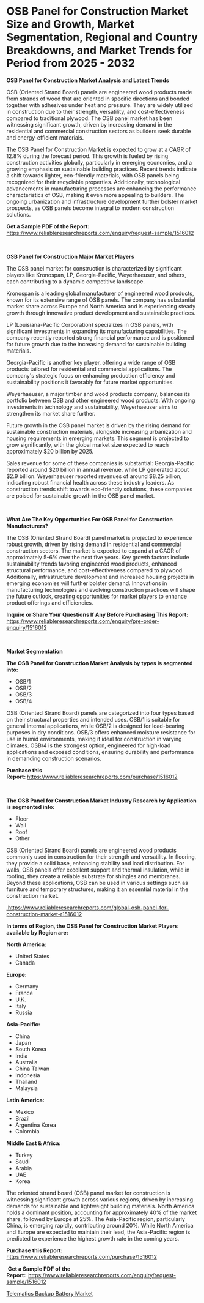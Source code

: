 <p><h1>OSB Panel for Construction Market Size and Growth, Market Segmentation, Regional and Country Breakdowns, and Market Trends for Period from 2025 -  2032</h1></p><p><strong>OSB Panel for Construction Market Analysis and Latest Trends</strong></p>
<p><p>OSB (Oriented Strand Board) panels are engineered wood products made from strands of wood that are oriented in specific directions and bonded together with adhesives under heat and pressure. They are widely utilized in construction due to their strength, versatility, and cost-effectiveness compared to traditional plywood. The OSB panel market has been witnessing significant growth, driven by increasing demand in the residential and commercial construction sectors as builders seek durable and energy-efficient materials.</p><p>The OSB Panel for Construction Market is expected to grow at a CAGR of 12.8% during the forecast period. This growth is fueled by rising construction activities globally, particularly in emerging economies, and a growing emphasis on sustainable building practices. Recent trends indicate a shift towards lighter, eco-friendly materials, with OSB panels being recognized for their recyclable properties. Additionally, technological advancements in manufacturing processes are enhancing the performance characteristics of OSB, making it even more appealing to builders. The ongoing urbanization and infrastructure development further bolster market prospects, as OSB panels become integral to modern construction solutions.</p></p>
<p><strong>Get a Sample PDF of the Report:&nbsp;</strong> <a href="https://www.reliableresearchreports.com/enquiry/request-sample/1516012?utm_campaign=48&utm_medium=2&utm_source=Github&utm_content=ia&utm_term=18012025&utm_id=osb-panel-for-construction">https://www.reliableresearchreports.com/enquiry/request-sample/1516012</a></p>
<p>&nbsp;</p>
<p><strong>OSB Panel for Construction Major Market Players</strong></p>
<p><p>The OSB panel market for construction is characterized by significant players like Kronospan, LP, Georgia-Pacific, Weyerhaeuser, and others, each contributing to a dynamic competitive landscape.</p><p>Kronospan is a leading global manufacturer of engineered wood products, known for its extensive range of OSB panels. The company has substantial market share across Europe and North America and is experiencing steady growth through innovative product development and sustainable practices.</p><p>LP (Louisiana-Pacific Corporation) specializes in OSB panels, with significant investments in expanding its manufacturing capabilities. The company recently reported strong financial performance and is positioned for future growth due to the increasing demand for sustainable building materials.</p><p>Georgia-Pacific is another key player, offering a wide range of OSB products tailored for residential and commercial applications. The company's strategic focus on enhancing production efficiency and sustainability positions it favorably for future market opportunities.</p><p>Weyerhaeuser, a major timber and wood products company, balances its portfolio between OSB and other engineered wood products. With ongoing investments in technology and sustainability, Weyerhaeuser aims to strengthen its market share further.</p><p>Future growth in the OSB panel market is driven by the rising demand for sustainable construction materials, alongside increasing urbanization and housing requirements in emerging markets. This segment is projected to grow significantly, with the global market size expected to reach approximately $20 billion by 2025.</p><p>Sales revenue for some of these companies is substantial: Georgia-Pacific reported around $20 billion in annual revenue, while LP generated about $2.9 billion. Weyerhaeuser reported revenues of around $8.25 billion, indicating robust financial health across these industry leaders. As construction trends shift towards eco-friendly solutions, these companies are poised for sustainable growth in the OSB panel market.</p></p>
<p>&nbsp;</p>
<p><strong>What Are The Key Opportunities For OSB Panel for Construction Manufacturers?</strong></p>
<p><p>The OSB (Oriented Strand Board) panel market is projected to experience robust growth, driven by rising demand in residential and commercial construction sectors. The market is expected to expand at a CAGR of approximately 5-6% over the next five years. Key growth factors include sustainability trends favoring engineered wood products, enhanced structural performance, and cost-effectiveness compared to plywood. Additionally, infrastructure development and increased housing projects in emerging economies will further bolster demand. Innovations in manufacturing technologies and evolving construction practices will shape the future outlook, creating opportunities for market players to enhance product offerings and efficiencies.</p></p>
<p><strong>Inquire or Share Your Questions If Any Before Purchasing This Report:</strong> <a href="https://www.reliableresearchreports.com/enquiry/pre-order-enquiry/1516012?utm_campaign=48&utm_medium=2&utm_source=Github&utm_content=ia&utm_term=18012025&utm_id=osb-panel-for-construction">https://www.reliableresearchreports.com/enquiry/pre-order-enquiry/1516012</a></p>
<p>&nbsp;</p>
<p><strong>Market Segmentation</strong></p>
<p><strong>The OSB Panel for Construction Market Analysis by types is segmented into:</strong></p>
<p><ul><li>OSB/1</li><li>OSB/2</li><li>OSB/3</li><li>OSB/4</li></ul></p>
<p><p>OSB (Oriented Strand Board) panels are categorized into four types based on their structural properties and intended uses. OSB/1 is suitable for general internal applications, while OSB/2 is designed for load-bearing purposes in dry conditions. OSB/3 offers enhanced moisture resistance for use in humid environments, making it ideal for construction in varying climates. OSB/4 is the strongest option, engineered for high-load applications and exposed conditions, ensuring durability and performance in demanding construction scenarios.</p></p>
<p><strong>Purchase this Report:&nbsp;</strong><a href="https://www.reliableresearchreports.com/purchase/1516012?utm_campaign=48&utm_medium=2&utm_source=Github&utm_content=ia&utm_term=18012025&utm_id=osb-panel-for-construction">https://www.reliableresearchreports.com/purchase/1516012</a></p>
<p>&nbsp;</p>
<p><strong>The OSB Panel for Construction Market Industry Research by Application is segmented into:</strong></p>
<p><ul><li>Floor</li><li>Wall</li><li>Roof</li><li>Other</li></ul></p>
<p><p>OSB (Oriented Strand Board) panels are engineered wood products commonly used in construction for their strength and versatility. In flooring, they provide a solid base, enhancing stability and load distribution. For walls, OSB panels offer excellent support and thermal insulation, while in roofing, they create a reliable substrate for shingles and membranes. Beyond these applications, OSB can be used in various settings such as furniture and temporary structures, making it an essential material in the construction market.</p></p>
<p><a href="https://www.reliableresearchreports.com/global-osb-panel-for-construction-market-r1516012?utm_campaign=48&utm_medium=2&utm_source=Github&utm_content=ia&utm_term=18012025&utm_id=osb-panel-for-construction">&nbsp;https://www.reliableresearchreports.com/global-osb-panel-for-construction-market-r1516012</a></p>
<p><strong>In terms of Region, the OSB Panel for Construction Market Players available by Region are:</strong></p>
<p>
    <p> <strong> North America: </strong>
        <ul>
            <li>United States</li>
            <li>Canada</li>
        </ul>
        </p> 
    <p> <strong> Europe: </strong>
        <ul>
            <li>Germany</li>
            <li>France</li>
            <li>U.K.</li>
            <li>Italy</li>
            <li>Russia</li>
        </ul>
        </p> 
    <p> <strong> Asia-Pacific: </strong>
        <ul>
            <li>China</li>
            <li>Japan</li>
            <li>South Korea</li>
            <li>India</li>
            <li>Australia</li>
            <li>China Taiwan</li>
            <li>Indonesia</li>
            <li>Thailand</li>
            <li>Malaysia</li>
        </ul>
        </p> 
    <p> <strong> Latin America: </strong>
        <ul>
            <li>Mexico</li>
            <li>Brazil</li>
            <li>Argentina Korea</li>
            <li>Colombia</li>
        </ul>
        </p> 
    <p> <strong> Middle East & Africa: </strong>
        <ul>
            <li>Turkey</li>
            <li>Saudi</li>
            <li>Arabia</li>
            <li>UAE</li>
            <li>Korea</li>
        </ul>
    </p>
    </p>
<p><p>The oriented strand board (OSB) panel market for construction is witnessing significant growth across various regions, driven by increasing demands for sustainable and lightweight building materials. North America holds a dominant position, accounting for approximately 40% of the market share, followed by Europe at 25%. The Asia-Pacific region, particularly China, is emerging rapidly, contributing around 20%. While North America and Europe are expected to maintain their lead, the Asia-Pacific region is predicted to experience the highest growth rate in the coming years.</p></p>
<p><strong>Purchase this Report: </strong><a href="https://www.reliableresearchreports.com/purchase/1516012?utm_campaign=48&utm_medium=2&utm_source=Github&utm_content=ia&utm_term=18012025&utm_id=osb-panel-for-construction">https://www.reliableresearchreports.com/purchase/1516012</a></p>
<p>&nbsp;<strong>Get a Sample PDF of the Report:&nbsp;&nbsp;</strong><a href="https://www.reliableresearchreports.com/enquiry/request-sample/1516012?utm_campaign=48&utm_medium=2&utm_source=Github&utm_content=ia&utm_term=18012025&utm_id=osb-panel-for-construction">https://www.reliableresearchreports.com/enquiry/request-sample/1516012</a></p>
<p><strong></strong></p>
<p><p><a href="https://github.com/mathastilley812967/Market-Research-Report-List-1/blob/main/telematics-backup-battery-market.md?utm_campaign=48&utm_medium=2&utm_source=Github&utm_content=ia&utm_term=18012025&utm_id=osb-panel-for-construction">Telematics Backup Battery Market</a></p></p>